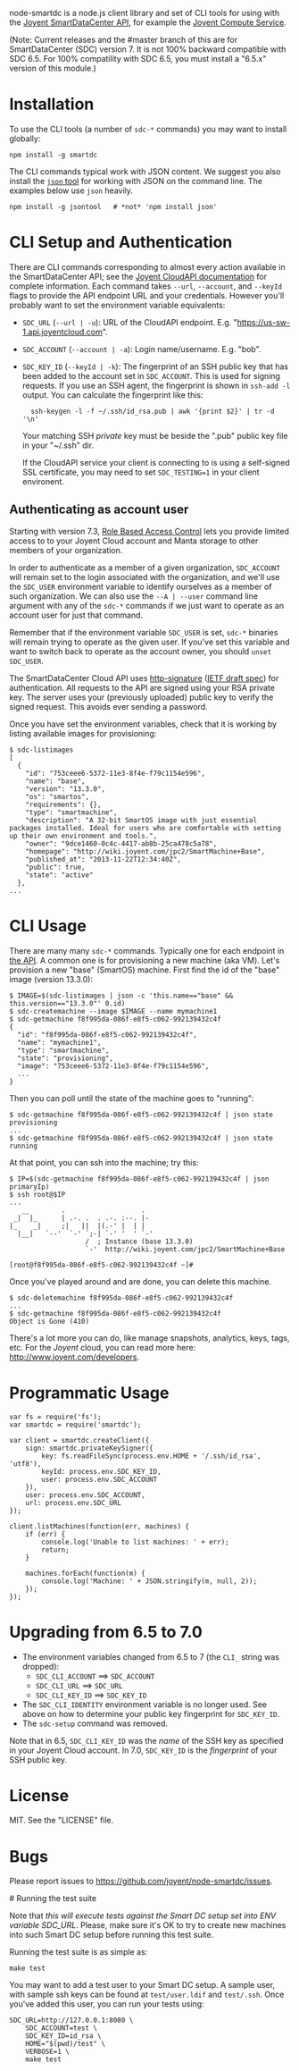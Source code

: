 node-smartdc is a node.js client library and set of CLI tools for using with
the [Joyent SmartDataCenter API](http://apidocs.joyent.com/cloudapi/), for
example the [Joyent Compute
Service](http://www.joyent.com/products/compute-service).

(Note: Current releases and the #master branch of this are for SmartDataCenter
(SDC) version 7.  It is not 100% backward compatible with SDC 6.5. For 100%
compatility with SDC 6.5, you must install a "6.5.x" version of this module.)


# Installation

To use the CLI tools (a number of `sdc-*` commands) you may want to install
globally:

    npm install -g smartdc

The CLI commands typical work with JSON content. We suggest you also install
the [`json` tool](https://github.com/trentm/json) for working with JSON on the
command line. The examples below use `json` heavily.

    npm install -g jsontool   # *not* 'npm install json'


# CLI Setup and Authentication

There are CLI commands corresponding to almost every action available in the
SmartDataCenter API; see the [Joyent CloudAPI
documentation](http://apidocs.joyent.com/cloudapi/) for complete information.
Each command takes `--url`, `--account`, and `--keyId` flags to provide the
API endpoint URL and your credentials. However you'll probably want to set
the environment variable equivalents:

* `SDC_URL` (`--url | -u`): URL of the CloudAPI endpoint. E.g.
  "https://us-sw-1.api.joyentcloud.com".
* `SDC_ACCOUNT` (`--account | -a`): Login name/username. E.g. "bob".
* `SDC_KEY_ID` (`--keyId | -k`): The fingerprint of an SSH public key that has
  been added to the account set in `SDC_ACCOUNT`. This is used for signing
  requests. If you use an SSH agent, the fingerprint is shown in `ssh-add -l`
  output. You can calculate the fingerprint like this:

        ssh-keygen -l -f ~/.ssh/id_rsa.pub | awk '{print $2}' | tr -d '\n'

  Your matching SSH *private* key must be beside the ".pub" public key file
  in your "~/.ssh" dir.
  
  If the CloudAPI service your client is connecting to is using a self-signed
  SSL certificate, you may need to set `SDC_TESTING=1` in your client environent.

## Authenticating as account user

Starting with version 7.3, [Role Based Access Control](https://apidocs.joyent.com/rbac)
lets you provide limited access to to your Joyent Cloud account and Manta
storage to other members of your organization.

In order to authenticate as a member of a given organization, `SDC_ACCOUNT`
will remain set to the login associated with the organization, and we'll use
the `SDC_USER` environment variable to identify ourselves as a member of such
organization. We can also use the `--A | --user` command line argument with
any of the `sdc-*` commands if we just want to operate as an account user for
just that command.

Remember that if the environment variable `SDC_USER` is set, `sdc-*` binaries
will remain trying to operate as the given user. If you've set this variable and
want to switch back to operate as the account owner, you should
`unset SDC_USER`.


The SmartDataCenter Cloud API uses
[http-signature](https://github.com/joyent/node-http-signature) ([IETF draft
spec](http://tools.ietf.org/id/draft-cavage-http-signatures-00.txt)) for
authentication. All requests to the API are signed using your RSA private key.
The server uses your (previously uploaded) public key to verify the signed
request. This avoids ever sending a password.

Once you have set the environment variables, check that it is working by
listing available images for provisioning:

    $ sdc-listimages
    [
      {
        "id": "753ceee6-5372-11e3-8f4e-f79c1154e596",
        "name": "base",
        "version": "13.3.0",
        "os": "smartos",
        "requirements": {},
        "type": "smartmachine",
        "description": "A 32-bit SmartOS image with just essential packages installed. Ideal for users who are comfortable with setting up their own environment and tools.",
        "owner": "9dce1460-0c4c-4417-ab8b-25ca478c5a78",
        "homepage": "http://wiki.joyent.com/jpc2/SmartMachine+Base",
        "published_at": "2013-11-22T12:34:40Z",
        "public": true,
        "state": "active"
      },
    ...


# CLI Usage

There are many many `sdc-*` commands. Typically one for each endpoint in
[the API](http://apidocs.joyent.com/cloudapi/). A common one is for provisioning
a new machine (aka VM). Let's provision a new "base" (SmartOS) machine. First
find the id of the "base" image (version 13.3.0):

    $ IMAGE=$(sdc-listimages | json -c 'this.name=="base" && this.version=="13.3.0"' 0.id)
    $ sdc-createmachine --image $IMAGE --name mymachine1
    $ sdc-getmachine f8f995da-086f-e8f5-c062-992139432c4f
    {
      "id": "f8f995da-086f-e8f5-c062-992139432c4f",
      "name": "mymachine1",
      "type": "smartmachine",
      "state": "provisioning",
      "image": "753ceee6-5372-11e3-8f4e-f79c1154e596",
      ...
    }

Then you can poll until the state of the machine goes to "running":

    $ sdc-getmachine f8f995da-086f-e8f5-c062-992139432c4f | json state
    provisioning
    ...
    $ sdc-getmachine f8f995da-086f-e8f5-c062-992139432c4f | json state
    running

At that point, you can ssh into the machine; try this:

    $ IP=$(sdc-getmachine f8f995da-086f-e8f5-c062-992139432c4f | json primaryIp)
    $ ssh root@$IP
    ...
       __        .                   .
     _|  |_      | .-. .  . .-. :--. |-
    |_    _|     ;|   ||  |(.-' |  | |
      |__|   `--'  `-' `;-| `-' '  ' `-'
                       /  ; Instance (base 13.3.0)
                       `-'  http://wiki.joyent.com/jpc2/SmartMachine+Base

    [root@f8f995da-086f-e8f5-c062-992139432c4f ~]#


Once you've played around and are done, you can delete this machine.

    $ sdc-deletemachine f8f995da-086f-e8f5-c062-992139432c4f
    ...
    $ sdc-getmachine f8f995da-086f-e8f5-c062-992139432c4f
    Object is Gone (410)

There's a lot more you can do, like manage snapshots, analytics, keys, tags,
etc. For the *Joyent* cloud, you can read more here:
<http://www.joyent.com/developers>.


# Programmatic Usage

    var fs = require('fs');
    var smartdc = require('smartdc');

    var client = smartdc.createClient({
        sign: smartdc.privateKeySigner({
            key: fs.readFileSync(process.env.HOME + '/.ssh/id_rsa', 'utf8'),
            keyId: process.env.SDC_KEY_ID,
            user: process.env.SDC_ACCOUNT
        }),
        user: process.env.SDC_ACCOUNT,
        url: process.env.SDC_URL
    });

    client.listMachines(function(err, machines) {
        if (err) {
            console.log('Unable to list machines: ' + err);
            return;
        }

        machines.forEach(function(m) {
            console.log('Machine: ' + JSON.stringify(m, null, 2));
        });
    });



# Upgrading from 6.5 to 7.0

* The environment variables changed from 6.5 to 7 (the `CLI_` string was
  dropped):
    * `SDC_CLI_ACCOUNT` ==> `SDC_ACCOUNT`
    * `SDC_CLI_URL` ==> `SDC_URL`
    * `SDC_CLI_KEY_ID` ==> `SDC_KEY_ID`
* The `SDC_CLI_IDENTITY` environment variable is no longer used. See above
  on how to determine your public key fingerprint for `SDC_KEY_ID`.
* The `sdc-setup` command was removed.

Note that in 6.5, `SDC_CLI_KEY_ID` was the *name* of the SSH key as specified in
your Joyent Cloud account. In 7.0, `SDC_KEY_ID` is the *fingerprint* of your
SSH public key.


# License

MIT. See the "LICENSE" file.


# Bugs

Please report issues to <https://github.com/joyent/node-smartdc/issues>.


# Running the test suite

Note that *this will execute tests against the Smart DC setup set into
ENV variable SDC_URL*. Please, make sure it's OK to try to create new
machines into such Smart DC setup before running this test suite.

Running the test suite is as simple as:

    make test

You may want to add a test user to your Smart DC setup. A sample user, with
sample ssh keys can be found at `test/user.ldif` and `test/.ssh`. Once you've
added this user, you can run your tests using:

    SDC_URL=http://127.0.0.1:8080 \
        SDC_ACCOUNT=test \
        SDC_KEY_ID=id_rsa \
        HOME="$(pwd)/test" \
        VERBOSE=1 \
        make test
